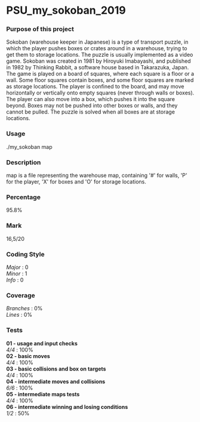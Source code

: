 # PSU_my_sokoban_2019

<h3>Purpose of this project</h3>
Sokoban (warehouse keeper in Japanese) is a type of transport puzzle, in which
the player pushes boxes or crates around in a warehouse, trying to get them to
storage locations. The puzzle is usually implemented as a video game.
Sokoban was created in 1981 by Hiroyuki Imabayashi, and published in 1982 by
Thinking Rabbit, a software house based in Takarazuka, Japan.
The game is played on a board of squares, where each square is a floor or
a wall. Some floor squares contain boxes, and some floor squares are marked as
storage locations. The player is confined to the board, and may move
horizontally or vertically onto empty squares (never through walls or boxes).
The player can also move into a box, which pushes it into the square beyond.
Boxes may not be pushed into other boxes or walls, and they cannot be pulled.
The puzzle is solved when all boxes are at storage locations.<br>

<h3>Usage</h3>
./my_sokoban map<br>

<h3>Description</h3>
map is a file representing the warehouse map, containing '#' for walls, 'P' for
the player, 'X' for boxes and 'O' for storage locations.<br>

<h3>Percentage</h3>
95.8%<br>

<h3>Mark</h3>
16,5/20<br>

<h3>Coding Style</h3>
<em>Major</em> : 0<br>
<em>Minor</em> : 1<br>
<em>Info</em> : 0<br>

<h3>Coverage</h3>
<em>Branches</em> : 0%<br>
<em>Lines</em> : 0%<br>

<h3>Tests</h3>
<strong>01 - usage and input checks</strong><br>
<em>4/4</em> : 100%<br>
<strong>02 - basic moves</strong><br>
<em>4/4</em> : 100%<br>
<strong>03 - basic collisions and box on targets</strong><br>
<em>4/4</em> : 100%<br>
<strong>04 - intermediate moves and collisions</strong><br>
<em>6/6</em> : 100%<br>
<strong>05 - intermediate maps tests</strong><br>
<em>4/4</em> : 100%<br>
<strong>06 - intermediate winning and losing conditions</strong><br>
<em>1/2</em> : 50%<br>
